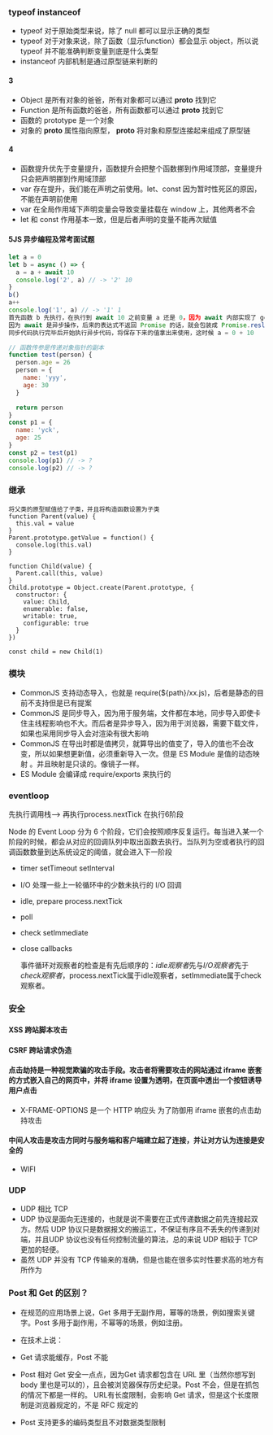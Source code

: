 ### typeof instanceof

- typeof 对于原始类型来说，除了 null 都可以显示正确的类型
- typeof 对于对象来说，除了函数（显示function）都会显示 object，所以说 typeof 并不能准确判断变量到底是什么类型
- instanceof 内部机制是通过原型链来判断的

#### 3
- Object 是所有对象的爸爸，所有对象都可以通过 __proto__ 找到它
- Function 是所有函数的爸爸，所有函数都可以通过 __proto__ 找到它
- 函数的 prototype 是一个对象
- 对象的 __proto__ 属性指向原型， __proto__ 将对象和原型连接起来组成了原型链

#### 4
- 函数提升优先于变量提升，函数提升会把整个函数挪到作用域顶部，变量提升只会把声明挪到作用域顶部
- var 存在提升，我们能在声明之前使用。let、const 因为暂时性死区的原因，不能在声明前使用
- var 在全局作用域下声明变量会导致变量挂载在 window 上，其他两者不会
- let 和 const 作用基本一致，但是后者声明的变量不能再次赋值

#### 5JS 异步编程及常考面试题
```js
let a = 0
let b = async () => {
  a = a + await 10
  console.log('2', a) // -> '2' 10
}
b()
a++
console.log('1', a) // -> '1' 1
首先函数 b 先执行，在执行到 await 10 之前变量 a 还是 0，因为 await 内部实现了 generator ，generator 会保留堆栈中东西，所以这时候 a = 0 被保存了下来
因为 await 是异步操作，后来的表达式不返回 Promise 的话，就会包装成 Promise.reslove(返回值)，然后会去执行函数外的同步代码
同步代码执行完毕后开始执行异步代码，将保存下来的值拿出来使用，这时候 a = 0 + 10 
```

```js
// 函数传参是传递对象指针的副本
function test(person) {
  person.age = 26
  person = {
    name: 'yyy',
    age: 30
  }

  return person
}
const p1 = {
  name: 'yck',
  age: 25
}
const p2 = test(p1)
console.log(p1) // -> ?
console.log(p2) // -> ?
```
### 继承

```
将父类的原型赋值给了子类，并且将构造函数设置为子类
function Parent(value) {
  this.val = value
}
Parent.prototype.getValue = function() {
  console.log(this.val)
}

function Child(value) {
  Parent.call(this, value)
}
Child.prototype = Object.create(Parent.prototype, {
  constructor: {
    value: Child,
    enumerable: false,
    writable: true,
    configurable: true
  }
})

const child = new Child(1)
```

### 模块

- CommonJS 支持动态导入，也就是 require(${path}/xx.js)，后者是静态的目前不支持但是已有提案
- CommonJS 是同步导入，因为用于服务端，文件都在本地，同步导入即使卡住主线程影响也不大。而后者是异步导入，因为用于浏览器，需要下载文件，如果也采用同步导入会对渲染有很大影响
- CommonJS 在导出时都是值拷贝，就算导出的值变了，导入的值也不会改变，所以如果想更新值，必须重新导入一次。但是 ES Module 是值的动态映射 。并且映射是只读的。像镜子一样。
- ES Module 会编译成 require/exports 来执行的

### eventloop

 先执行调用栈--> 再执行process.nextTick 在执行6阶段

Node 的 Event Loop 分为 6 个阶段，它们会按照顺序反复运行。每当进入某一个阶段的时候，都会从对应的回调队列中取出函数去执行。当队列为空或者执行的回调函数数量到达系统设定的阈值，就会进入下一阶段

- timer  setTimeout setInterval 
- I/O 处理一些上一轮循环中的少数未执行的 I/O 回调
- idle, prepare    process.nextTick
- poll
- check setImmediate
- close callbacks


  事件循环对观察者的检查是有先后顺序的：*idle观察者*先与*I/O观察者*先于*check观察者*，process.nextTick属于idle观察者，setImmediate属于check观察者。

### 安全
#### XSS  跨站脚本攻击

#### CSRF 跨站请求伪造

#### 点击劫持是一种视觉欺骗的攻击手段。攻击者将需要攻击的网站通过 iframe 嵌套的方式嵌入自己的网页中，并将 iframe 设置为透明，在页面中透出一个按钮诱导用户点击
- X-FRAME-OPTIONS 是一个 HTTP 响应头 为了防御用 iframe 嵌套的点击劫持攻击

#### 中间人攻击是攻击方同时与服务端和客户端建立起了连接，并让对方认为连接是安全的 
- WIFI


### UDP
- UDP 相比 TCP
- UDP 协议是面向无连接的，也就是说不需要在正式传递数据之前先连接起双方。然后 UDP 协议只是数据报文的搬运工，不保证有序且不丢失的传递到对端，并且UDP 协议也没有任何控制流量的算法，总的来说 UDP 相较于 TCP 更加的轻便。
- 虽然 UDP 并没有 TCP 传输来的准确，但是也能在很多实时性要求高的地方有所作为

### Post 和 Get 的区别？
- 在规范的应用场景上说，Get 多用于无副作用，幂等的场景，例如搜索关键字。Post 多用于副作用，不幂等的场景，例如注册。
- 在技术上说：

- Get 请求能缓存，Post 不能
- Post 相对 Get 安全一点点，因为Get 请求都包含在 URL 里（当然你想写到 body 里也是可以的），且会被浏览器保存历史纪录。Post 不会，但是在抓包的情况下都是一样的。
URL有长度限制，会影响 Get 请求，但是这个长度限制是浏览器规定的，不是 RFC 规定的
- Post 支持更多的编码类型且不对数据类型限制

